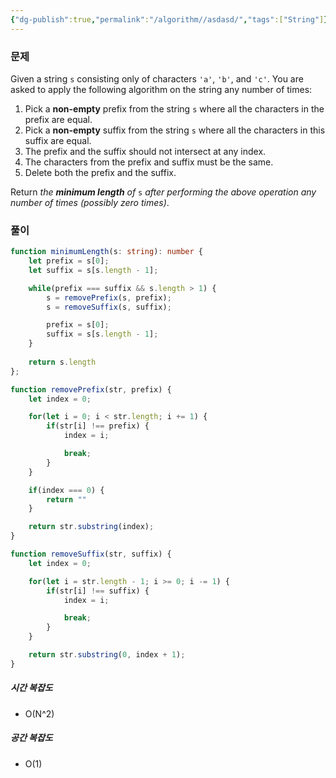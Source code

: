 ```yaml
---
{"dg-publish":true,"permalink":"/algorithm//asdasd/","tags":["String"]}
---
```


### 문제
Given a string `s` consisting only of characters `'a'`, `'b'`, and `'c'`. You are asked to apply the following algorithm on the string any number of times:

1. Pick a **non-empty** prefix from the string `s` where all the characters in the prefix are equal.
2. Pick a **non-empty** suffix from the string `s` where all the characters in this suffix are equal.
3. The prefix and the suffix should not intersect at any index.
4. The characters from the prefix and suffix must be the same.
5. Delete both the prefix and the suffix.

Return _the **minimum length** of_ `s` _after performing the above operation any number of times (possibly zero times)_.

### 풀이
```ts
function minimumLength(s: string): number {
    let prefix = s[0];
    let suffix = s[s.length - 1];

    while(prefix === suffix && s.length > 1) {
        s = removePrefix(s, prefix);
        s = removeSuffix(s, suffix);

        prefix = s[0];
        suffix = s[s.length - 1];
    }
    
    return s.length
};    

function removePrefix(str, prefix) {
    let index = 0;

    for(let i = 0; i < str.length; i += 1) {
        if(str[i] !== prefix) {
            index = i;

            break;
        }
    }

    if(index === 0) {
        return ""
    }

    return str.substring(index);
}

function removeSuffix(str, suffix) {
    let index = 0;

    for(let i = str.length - 1; i >= 0; i -= 1) {
        if(str[i] !== suffix) {
            index = i;

            break;
        }
    }

    return str.substring(0, index + 1);
}
```

##### 시간 복잡도
- O(N^2)

##### 공간 복잡도
- O(1)